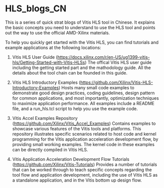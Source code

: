 # HLS_blogs_CN
This is a series of quick strat blogs of Vitis HLS tool in Chinese. 
It explains the basic concepts you need to understand to use the HLS tool and points out the way to use the official AMD-Xilinx materials.

To help you quickly get started with the Vitis HLS, you can find tutorials and example applications at the following locations:

1. Vitis HLS User Guide (https://docs.xilinx.com/r/en-US/ug1399-vitis-hls/Getting-Started-with-Vitis-HLSs)
The offical Vitis HLS user guide including the getting started part and the mathodology guide. All the details about the tool chain can be founded in this guide.

2. Vitis HLS Introductory Examples (https://github.com/Xilinx/Vitis-HLS-Introductory-Examples)
Hosts many small code examples to demonstrate good design practices, coding guidelines, design pattern for common applications, and most importantly, optimization techniques to maximize application performance. All examples include a README file, and a run_hls.tcl script to help you use the example code.

3. Vitis Accel Examples Repository (https://github.com/Xilinx/Vitis_Accel_Examples)
Contains examples to showcase various features of the Vitis tools and platforms. This repository illustrates specific scenarios related to host code and kernel programming for the Vitis application acceleration development flow, by providing small working examples. The kernel code in these examples can be directly compiled in Vitis HLS.

4. Vitis Application Acceleration Development Flow Tutorials (https://github.com/Xilinx/Vitis-Tutorials)
Provides a number of tutorials that can be worked through to teach specific concepts regarding the tool flow and application development, including the use of Vitis HLS as a standalone application, and in the Vitis bottom up design flow.